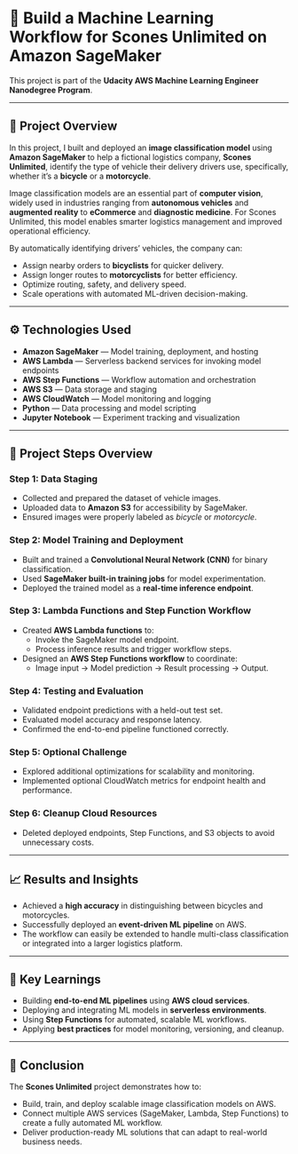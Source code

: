 # 🧁 Build a Machine Learning Workflow for Scones Unlimited on Amazon SageMaker

This project is part of the **Udacity AWS Machine Learning Engineer Nanodegree Program**.

---

## 🧠 Project Overview

In this project, I built and deployed an **image classification model** using **Amazon SageMaker** to help a fictional logistics company, **Scones Unlimited**, identify the type of vehicle their delivery drivers use, specifically, whether it’s a **bicycle** or a **motorcycle**.

Image classification models are an essential part of **computer vision**, widely used in industries ranging from **autonomous vehicles** and **augmented reality** to **eCommerce** and **diagnostic medicine**. For Scones Unlimited, this model enables smarter logistics management and improved operational efficiency.

By automatically identifying drivers’ vehicles, the company can:
- Assign nearby orders to **bicyclists** for quicker delivery.
- Assign longer routes to **motorcyclists** for better efficiency.
- Optimize routing, safety, and delivery speed.
- Scale operations with automated ML-driven decision-making.

---

## ⚙️ Technologies Used

- **Amazon SageMaker** — Model training, deployment, and hosting
- **AWS Lambda** — Serverless backend services for invoking model endpoints
- **AWS Step Functions** — Workflow automation and orchestration
- **AWS S3** — Data storage and staging
- **AWS CloudWatch** — Model monitoring and logging
- **Python** — Data processing and model scripting
- **Jupyter Notebook** — Experiment tracking and visualization

---

## 🚀 Project Steps Overview

### **Step 1: Data Staging**
- Collected and prepared the dataset of vehicle images.
- Uploaded data to **Amazon S3** for accessibility by SageMaker.
- Ensured images were properly labeled as *bicycle* or *motorcycle*.

### **Step 2: Model Training and Deployment**
- Built and trained a **Convolutional Neural Network (CNN)** for binary classification.
- Used **SageMaker built-in training jobs** for model experimentation.
- Deployed the trained model as a **real-time inference endpoint**.

### **Step 3: Lambda Functions and Step Function Workflow**
- Created **AWS Lambda functions** to:
  - Invoke the SageMaker model endpoint.
  - Process inference results and trigger workflow steps.
- Designed an **AWS Step Functions workflow** to coordinate:
  - Image input → Model prediction → Result processing → Output.

### **Step 4: Testing and Evaluation**
- Validated endpoint predictions with a held-out test set.
- Evaluated model accuracy and response latency.
- Confirmed the end-to-end pipeline functioned correctly.

### **Step 5: Optional Challenge**
- Explored additional optimizations for scalability and monitoring.
- Implemented optional CloudWatch metrics for endpoint health and performance.

### **Step 6: Cleanup Cloud Resources**
- Deleted deployed endpoints, Step Functions, and S3 objects to avoid unnecessary costs.

---

## 📈 Results and Insights

- Achieved a **high accuracy** in distinguishing between bicycles and motorcycles.
- Successfully deployed an **event-driven ML pipeline** on AWS.
- The workflow can easily be extended to handle multi-class classification or integrated into a larger logistics platform.

---

## 🧩 Key Learnings

- Building **end-to-end ML pipelines** using **AWS cloud services**.
- Deploying and integrating ML models in **serverless environments**.
- Using **Step Functions** for automated, scalable ML workflows.
- Applying **best practices** for model monitoring, versioning, and cleanup.

---

## 🏁 Conclusion

The **Scones Unlimited** project demonstrates how to:
- Build, train, and deploy scalable image classification models on AWS.
- Connect multiple AWS services (SageMaker, Lambda, Step Functions) to create a fully automated ML workflow.
- Deliver production-ready ML solutions that can adapt to real-world business needs.

